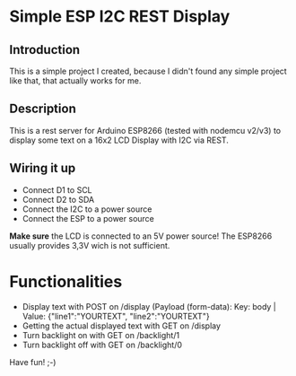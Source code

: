 # Simple ESP I2C REST Display
## Introduction
This is a simple project I created, because I didn't found any simple project like that, that actually works for me.

## Description
This is a rest server for Arduino ESP8266 (tested with nodemcu v2/v3) to display some text on a 16x2 LCD Display with I2C via REST.

## Wiring it up
- Connect D1 to SCL
- Connect D2 to SDA
- Connect the I2C to a power source
- Connect the ESP to a power source

**Make sure** the LCD is connected to an 5V power source! The ESP8266 usually provides 3,3V wich is not sufficient.

# Functionalities
- Display text with POST on /display (Payload (form-data):   Key: body | Value: {"line1":"YOURTEXT", "line2":"YOURTEXT"}
- Getting the actual displayed text with GET on /display
- Turn backlight on with GET on /backlight/1
- Turn backlight off with GET on /backlight/0

Have fun! ;-)
